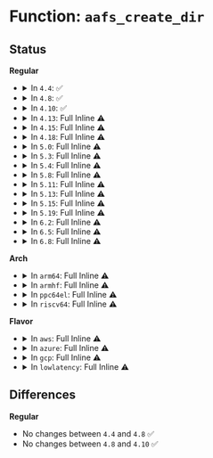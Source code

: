 # Function: <code>aafs_create_dir</code>

## Status
<b>Regular</b>
<ul>
<li>
<details>
<summary>In <code>4.4</code>: ✅</summary>

```c
int aafs_create_dir(struct aa_fs_entry *fs_dir, struct dentry *parent);
```

**Collision:** Unique Static

**Inline:** No

**Transformation:** False

**Instances:**

```
In security/apparmor/apparmorfs.c (ffffffff81f991cd)
Location: security/apparmor/apparmorfs.c:1131
Inline: False
Direct callers:
  - security/apparmor/apparmorfs.c:aafs_create_dir
```
**Symbols:**

```
ffffffff81f991cd-ffffffff81f9926b: aafs_create_dir (STB_LOCAL)
```
</details>
</li>
<li>
<details>
<summary>In <code>4.8</code>: ✅</summary>

```c
int aafs_create_dir(struct aa_fs_entry *fs_dir, struct dentry *parent);
```

**Collision:** Unique Static

**Inline:** No

**Transformation:** False

**Instances:**

```
In security/apparmor/apparmorfs.c (ffffffff81fc3e99)
Location: security/apparmor/apparmorfs.c:1628
Inline: False
Direct callers:
  - security/apparmor/apparmorfs.c:aafs_create_dir
```
**Symbols:**

```
ffffffff81fc3e99-ffffffff81fc3f37: aafs_create_dir (STB_LOCAL)
```
</details>
</li>
<li>
<details>
<summary>In <code>4.10</code>: ✅</summary>

```c
int aafs_create_dir(struct aa_fs_entry *fs_dir, struct dentry *parent);
```

**Collision:** Unique Static

**Inline:** No

**Transformation:** False

**Instances:**

```
In security/apparmor/apparmorfs.c (ffffffff8200088d)
Location: security/apparmor/apparmorfs.c:1745
Inline: False
Direct callers:
  - security/apparmor/apparmorfs.c:aafs_create_dir
```
**Symbols:**

```
ffffffff8200088d-ffffffff8200092b: aafs_create_dir (STB_LOCAL)
```
</details>
</li>
<li>
<details>
<summary>In <code>4.13</code>: Full Inline ⚠️</summary>

**Collision:** Unique Static

**Inline:** Full

**Transformation:** False

**Instances:**

```
In security/apparmor/apparmorfs.c (ffffffff813dc139)
Location: security/apparmor/apparmorfs.c:305
Inline: True
Inline callers:
  - security/apparmor/apparmorfs.c:__aafs_ns_mkdir
  - security/apparmor/apparmorfs.c:__aafs_ns_mkdir
  - security/apparmor/apparmorfs.c:__aafs_ns_mkdir
  - security/apparmor/apparmorfs.c:__aafs_profile_mkdir
  - security/apparmor/apparmorfs.c:__aafs_profile_mkdir
  - security/apparmor/apparmorfs.c:__aa_fs_create_rawdata
```
</details>
</li>
<li>
<details>
<summary>In <code>4.15</code>: Full Inline ⚠️</summary>

**Collision:** Unique Static

**Inline:** Full

**Transformation:** False

**Instances:**

```
In security/apparmor/apparmorfs.c (ffffffff81402bb9)
Location: security/apparmor/apparmorfs.c:305
Inline: True
Inline callers:
  - security/apparmor/apparmorfs.c:__aafs_ns_mkdir
  - security/apparmor/apparmorfs.c:__aafs_ns_mkdir
  - security/apparmor/apparmorfs.c:__aafs_ns_mkdir
  - security/apparmor/apparmorfs.c:__aafs_profile_mkdir
  - security/apparmor/apparmorfs.c:__aafs_profile_mkdir
  - security/apparmor/apparmorfs.c:__aa_fs_create_rawdata
```
</details>
</li>
<li>
<details>
<summary>In <code>4.18</code>: Full Inline ⚠️</summary>

**Collision:** Unique Static

**Inline:** Full

**Transformation:** False

**Instances:**

```
In security/apparmor/apparmorfs.c (ffffffff81433b5e)
Location: security/apparmor/apparmorfs.c:302
Inline: True
Inline callers:
  - security/apparmor/apparmorfs.c:__aafs_ns_mkdir
  - security/apparmor/apparmorfs.c:__aafs_ns_mkdir
  - security/apparmor/apparmorfs.c:__aafs_ns_mkdir
  - security/apparmor/apparmorfs.c:__aafs_profile_mkdir
  - security/apparmor/apparmorfs.c:__aafs_profile_mkdir
  - security/apparmor/apparmorfs.c:__aa_fs_create_rawdata
```
</details>
</li>
<li>
<details>
<summary>In <code>5.0</code>: Full Inline ⚠️</summary>

**Collision:** Unique Static

**Inline:** Full

**Transformation:** False

**Instances:**

```
In security/apparmor/apparmorfs.c (ffffffff8145085e)
Location: security/apparmor/apparmorfs.c:302
Inline: True
Inline callers:
  - security/apparmor/apparmorfs.c:__aafs_ns_mkdir
  - security/apparmor/apparmorfs.c:__aafs_ns_mkdir
  - security/apparmor/apparmorfs.c:__aafs_ns_mkdir
  - security/apparmor/apparmorfs.c:__aafs_profile_mkdir
  - security/apparmor/apparmorfs.c:__aafs_profile_mkdir
  - security/apparmor/apparmorfs.c:__aa_fs_create_rawdata
```
</details>
</li>
<li>
<details>
<summary>In <code>5.3</code>: Full Inline ⚠️</summary>

**Collision:** Unique Static

**Inline:** Full

**Transformation:** False

**Instances:**

```
In security/apparmor/apparmorfs.c (ffffffff8147e32e)
Location: security/apparmor/apparmorfs.c:307
Inline: True
Inline callers:
  - security/apparmor/apparmorfs.c:__aafs_ns_mkdir
  - security/apparmor/apparmorfs.c:__aafs_ns_mkdir
  - security/apparmor/apparmorfs.c:__aafs_ns_mkdir
  - security/apparmor/apparmorfs.c:__aafs_profile_mkdir
  - security/apparmor/apparmorfs.c:__aafs_profile_mkdir
  - security/apparmor/apparmorfs.c:__aa_fs_create_rawdata
```
</details>
</li>
<li>
<details>
<summary>In <code>5.4</code>: Full Inline ⚠️</summary>

**Collision:** Unique Static

**Inline:** Full

**Transformation:** False

**Instances:**

```
In security/apparmor/apparmorfs.c (ffffffff8149802e)
Location: security/apparmor/apparmorfs.c:307
Inline: True
Inline callers:
  - security/apparmor/apparmorfs.c:__aafs_ns_mkdir
  - security/apparmor/apparmorfs.c:__aafs_ns_mkdir
  - security/apparmor/apparmorfs.c:__aafs_ns_mkdir
  - security/apparmor/apparmorfs.c:__aafs_profile_mkdir
  - security/apparmor/apparmorfs.c:__aafs_profile_mkdir
  - security/apparmor/apparmorfs.c:__aa_fs_create_rawdata
```
</details>
</li>
<li>
<details>
<summary>In <code>5.8</code>: Full Inline ⚠️</summary>

**Collision:** Unique Static

**Inline:** Full

**Transformation:** False

**Instances:**

```
In security/apparmor/apparmorfs.c (ffffffff814f03b6)
Location: security/apparmor/apparmorfs.c:337
Inline: True
Inline callers:
  - security/apparmor/apparmorfs.c:__aafs_ns_mkdir
  - security/apparmor/apparmorfs.c:__aafs_ns_mkdir_entries
  - security/apparmor/apparmorfs.c:__aafs_ns_mkdir_entries
  - security/apparmor/apparmorfs.c:__aafs_profile_mkdir
  - security/apparmor/apparmorfs.c:__aafs_profile_mkdir
  - security/apparmor/apparmorfs.c:__aa_fs_create_rawdata
```
</details>
</li>
<li>
<details>
<summary>In <code>5.11</code>: Full Inline ⚠️</summary>

**Collision:** Unique Static

**Inline:** Full

**Transformation:** False

**Instances:**

```
In security/apparmor/apparmorfs.c (ffffffff8150d836)
Location: security/apparmor/apparmorfs.c:337
Inline: True
Inline callers:
  - security/apparmor/apparmorfs.c:__aafs_ns_mkdir
  - security/apparmor/apparmorfs.c:__aafs_ns_mkdir_entries
  - security/apparmor/apparmorfs.c:__aafs_ns_mkdir_entries
  - security/apparmor/apparmorfs.c:__aafs_profile_mkdir
  - security/apparmor/apparmorfs.c:__aafs_profile_mkdir
  - security/apparmor/apparmorfs.c:__aa_fs_create_rawdata
```
</details>
</li>
<li>
<details>
<summary>In <code>5.13</code>: Full Inline ⚠️</summary>

**Collision:** Unique Static

**Inline:** Full

**Transformation:** False

**Instances:**

```
In security/apparmor/apparmorfs.c (ffffffff8151424d)
Location: security/apparmor/apparmorfs.c:337
Inline: True
Inline callers:
  - security/apparmor/apparmorfs.c:__aafs_ns_mkdir
  - security/apparmor/apparmorfs.c:__aafs_ns_mkdir_entries
  - security/apparmor/apparmorfs.c:__aafs_ns_mkdir_entries
  - security/apparmor/apparmorfs.c:__aafs_profile_mkdir
  - security/apparmor/apparmorfs.c:__aafs_profile_mkdir
  - security/apparmor/apparmorfs.c:__aa_fs_create_rawdata
```
</details>
</li>
<li>
<details>
<summary>In <code>5.15</code>: Full Inline ⚠️</summary>

**Collision:** Unique Static

**Inline:** Full

**Transformation:** False

**Instances:**

```
In security/apparmor/apparmorfs.c (ffffffff815720dd)
Location: security/apparmor/apparmorfs.c:337
Inline: True
Inline callers:
  - security/apparmor/apparmorfs.c:__aafs_ns_mkdir
  - security/apparmor/apparmorfs.c:__aafs_ns_mkdir_entries
  - security/apparmor/apparmorfs.c:__aafs_ns_mkdir_entries
  - security/apparmor/apparmorfs.c:__aafs_profile_mkdir
  - security/apparmor/apparmorfs.c:__aafs_profile_mkdir
  - security/apparmor/apparmorfs.c:__aa_fs_create_rawdata
```
</details>
</li>
<li>
<details>
<summary>In <code>5.19</code>: Full Inline ⚠️</summary>

**Collision:** Unique Static

**Inline:** Full

**Transformation:** False

**Instances:**

```
In security/apparmor/apparmorfs.c (ffffffff8160ef42)
Location: security/apparmor/apparmorfs.c:340
Inline: True
Inline callers:
  - security/apparmor/apparmorfs.c:__aafs_ns_mkdir
  - security/apparmor/apparmorfs.c:__aafs_ns_mkdir_entries
  - security/apparmor/apparmorfs.c:__aafs_ns_mkdir_entries
  - security/apparmor/apparmorfs.c:__aafs_profile_mkdir
  - security/apparmor/apparmorfs.c:__aafs_profile_mkdir
  - security/apparmor/apparmorfs.c:__aa_fs_create_rawdata
```
</details>
</li>
<li>
<details>
<summary>In <code>6.2</code>: Full Inline ⚠️</summary>

**Collision:** Unique Static

**Inline:** Full

**Transformation:** False

**Instances:**

```
In security/apparmor/apparmorfs.c (ffffffff816c1212)
Location: security/apparmor/apparmorfs.c:341
Inline: True
Inline callers:
  - security/apparmor/apparmorfs.c:__aafs_ns_mkdir
  - security/apparmor/apparmorfs.c:__aafs_ns_mkdir_entries
  - security/apparmor/apparmorfs.c:__aafs_ns_mkdir_entries
  - security/apparmor/apparmorfs.c:__aafs_profile_mkdir
  - security/apparmor/apparmorfs.c:__aafs_profile_mkdir
  - security/apparmor/apparmorfs.c:__aa_fs_create_rawdata
```
</details>
</li>
<li>
<details>
<summary>In <code>6.5</code>: Full Inline ⚠️</summary>

**Collision:** Unique Static

**Inline:** Full

**Transformation:** False

**Instances:**

```
In security/apparmor/apparmorfs.c (ffffffff816f9d22)
Location: security/apparmor/apparmorfs.c:342
Inline: True
Inline callers:
  - security/apparmor/apparmorfs.c:__aafs_ns_mkdir
  - security/apparmor/apparmorfs.c:__aafs_ns_mkdir_entries
  - security/apparmor/apparmorfs.c:__aafs_ns_mkdir_entries
  - security/apparmor/apparmorfs.c:__aafs_profile_mkdir
  - security/apparmor/apparmorfs.c:__aafs_profile_mkdir
  - security/apparmor/apparmorfs.c:__aa_fs_create_rawdata
```
</details>
</li>
<li>
<details>
<summary>In <code>6.8</code>: Full Inline ⚠️</summary>

**Collision:** Unique Static

**Inline:** Full

**Transformation:** False

**Instances:**

```
In security/apparmor/apparmorfs.c (ffffffff81736ac2)
Location: security/apparmor/apparmorfs.c:342
Inline: True
Inline callers:
  - security/apparmor/apparmorfs.c:__aafs_ns_mkdir
  - security/apparmor/apparmorfs.c:__aafs_ns_mkdir_entries
  - security/apparmor/apparmorfs.c:__aafs_ns_mkdir_entries
  - security/apparmor/apparmorfs.c:__aafs_profile_mkdir
  - security/apparmor/apparmorfs.c:__aafs_profile_mkdir
  - security/apparmor/apparmorfs.c:__aa_fs_create_rawdata
```
</details>
</li>
</ul>
<b>Arch</b>
<ul>
<li>
<details>
<summary>In <code>arm64</code>: Full Inline ⚠️</summary>

**Collision:** Unique Static

**Inline:** Full

**Transformation:** False

**Instances:**

```
In security/apparmor/apparmorfs.c (ffff80001058db58)
Location: security/apparmor/apparmorfs.c:307
Inline: True
Inline callers:
  - security/apparmor/apparmorfs.c:__aafs_ns_mkdir
  - security/apparmor/apparmorfs.c:__aafs_ns_mkdir
  - security/apparmor/apparmorfs.c:__aafs_ns_mkdir
  - security/apparmor/apparmorfs.c:__aafs_profile_mkdir
  - security/apparmor/apparmorfs.c:__aafs_profile_mkdir
  - security/apparmor/apparmorfs.c:__aa_fs_create_rawdata
```
</details>
</li>
<li>
<details>
<summary>In <code>armhf</code>: Full Inline ⚠️</summary>

**Collision:** Unique Static

**Inline:** Full

**Transformation:** False

**Instances:**

```
In security/apparmor/apparmorfs.c (c073ea10)
Location: security/apparmor/apparmorfs.c:307
Inline: True
Inline callers:
  - security/apparmor/apparmorfs.c:__aafs_ns_mkdir
  - security/apparmor/apparmorfs.c:__aafs_ns_mkdir
  - security/apparmor/apparmorfs.c:__aafs_ns_mkdir
  - security/apparmor/apparmorfs.c:__aafs_profile_mkdir
  - security/apparmor/apparmorfs.c:__aafs_profile_mkdir
  - security/apparmor/apparmorfs.c:__aa_fs_create_rawdata
```
</details>
</li>
<li>
<details>
<summary>In <code>ppc64el</code>: Full Inline ⚠️</summary>

**Collision:** Unique Static

**Inline:** Full

**Transformation:** False

**Instances:**

```
In security/apparmor/apparmorfs.c (c000000000700494)
Location: security/apparmor/apparmorfs.c:307
Inline: True
Inline callers:
  - security/apparmor/apparmorfs.c:__aafs_ns_mkdir
  - security/apparmor/apparmorfs.c:__aafs_ns_mkdir
  - security/apparmor/apparmorfs.c:__aafs_ns_mkdir
  - security/apparmor/apparmorfs.c:__aafs_profile_mkdir
  - security/apparmor/apparmorfs.c:__aafs_profile_mkdir
  - security/apparmor/apparmorfs.c:__aa_fs_create_rawdata
```
</details>
</li>
<li>
<details>
<summary>In <code>riscv64</code>: Full Inline ⚠️</summary>

**Collision:** Unique Static

**Inline:** Full

**Transformation:** False

**Instances:**

```
In security/apparmor/apparmorfs.c (ffffffe0003dbc8e)
Location: security/apparmor/apparmorfs.c:307
Inline: True
Inline callers:
  - security/apparmor/apparmorfs.c:__aafs_ns_mkdir
  - security/apparmor/apparmorfs.c:__aafs_ns_mkdir
  - security/apparmor/apparmorfs.c:__aafs_ns_mkdir
  - security/apparmor/apparmorfs.c:__aafs_profile_mkdir
  - security/apparmor/apparmorfs.c:__aafs_profile_mkdir
  - security/apparmor/apparmorfs.c:__aa_fs_create_rawdata
```
</details>
</li>
</ul>
<b>Flavor</b>
<ul>
<li>
<details>
<summary>In <code>aws</code>: Full Inline ⚠️</summary>

**Collision:** Unique Static

**Inline:** Full

**Transformation:** False

**Instances:**

```
In security/apparmor/apparmorfs.c (ffffffff8149060e)
Location: security/apparmor/apparmorfs.c:307
Inline: True
Inline callers:
  - security/apparmor/apparmorfs.c:__aafs_ns_mkdir
  - security/apparmor/apparmorfs.c:__aafs_ns_mkdir
  - security/apparmor/apparmorfs.c:__aafs_ns_mkdir
  - security/apparmor/apparmorfs.c:__aafs_profile_mkdir
  - security/apparmor/apparmorfs.c:__aafs_profile_mkdir
  - security/apparmor/apparmorfs.c:__aa_fs_create_rawdata
```
</details>
</li>
<li>
<details>
<summary>In <code>azure</code>: Full Inline ⚠️</summary>

**Collision:** Unique Static

**Inline:** Full

**Transformation:** False

**Instances:**

```
In security/apparmor/apparmorfs.c (ffffffff8148102e)
Location: security/apparmor/apparmorfs.c:307
Inline: True
Inline callers:
  - security/apparmor/apparmorfs.c:__aafs_ns_mkdir
  - security/apparmor/apparmorfs.c:__aafs_ns_mkdir
  - security/apparmor/apparmorfs.c:__aafs_ns_mkdir
  - security/apparmor/apparmorfs.c:__aafs_profile_mkdir
  - security/apparmor/apparmorfs.c:__aafs_profile_mkdir
  - security/apparmor/apparmorfs.c:__aa_fs_create_rawdata
```
</details>
</li>
<li>
<details>
<summary>In <code>gcp</code>: Full Inline ⚠️</summary>

**Collision:** Unique Static

**Inline:** Full

**Transformation:** False

**Instances:**

```
In security/apparmor/apparmorfs.c (ffffffff8148c6ae)
Location: security/apparmor/apparmorfs.c:307
Inline: True
Inline callers:
  - security/apparmor/apparmorfs.c:__aafs_ns_mkdir
  - security/apparmor/apparmorfs.c:__aafs_ns_mkdir
  - security/apparmor/apparmorfs.c:__aafs_ns_mkdir
  - security/apparmor/apparmorfs.c:__aafs_profile_mkdir
  - security/apparmor/apparmorfs.c:__aafs_profile_mkdir
  - security/apparmor/apparmorfs.c:__aa_fs_create_rawdata
```
</details>
</li>
<li>
<details>
<summary>In <code>lowlatency</code>: Full Inline ⚠️</summary>

**Collision:** Unique Static

**Inline:** Full

**Transformation:** False

**Instances:**

```
In security/apparmor/apparmorfs.c (ffffffff814a44ee)
Location: security/apparmor/apparmorfs.c:307
Inline: True
Inline callers:
  - security/apparmor/apparmorfs.c:__aafs_ns_mkdir
  - security/apparmor/apparmorfs.c:__aafs_ns_mkdir
  - security/apparmor/apparmorfs.c:__aafs_ns_mkdir
  - security/apparmor/apparmorfs.c:__aafs_profile_mkdir
  - security/apparmor/apparmorfs.c:__aafs_profile_mkdir
  - security/apparmor/apparmorfs.c:__aa_fs_create_rawdata
```
</details>
</li>
</ul>

## Differences
<b>Regular</b>
<ul>
<li>
No changes between <code>4.4</code> and <code>4.8</code> ✅
</li>
<li>
No changes between <code>4.8</code> and <code>4.10</code> ✅
</li>
</ul>
